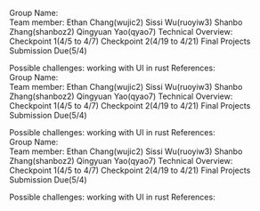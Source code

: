 Group Name:  
  Team member: Ethan Chang(wujic2) Sissi Wu(ruoyiw3) Shanbo Zhang(shanboz2) Qingyuan Yao(qyao7) 
  Technical Overview:  
  Checkpoint 1(4/5 to 4/7) 
  Checkpoint 2(4/19 to 4/21) 
  Final Projects Submission Due(5/4) 
  
   Possible challenges: working with UI in rust 
  References:  
Group Name:  
  Team member: Ethan Chang(wujic2) Sissi Wu(ruoyiw3) Shanbo Zhang(shanboz2) Qingyuan Yao(qyao7) 
  Technical Overview:  
  Checkpoint 1(4/5 to 4/7) 
  Checkpoint 2(4/19 to 4/21) 
  Final Projects Submission Due(5/4) 
  
   Possible challenges: working with UI in rust 
  References:  
Group Name:  
  Team member: Ethan Chang(wujic2) Sissi Wu(ruoyiw3) Shanbo Zhang(shanboz2) Qingyuan Yao(qyao7) 
  Technical Overview:  
  Checkpoint 1(4/5 to 4/7) 
  Checkpoint 2(4/19 to 4/21) 
  Final Projects Submission Due(5/4) 
  
   Possible challenges: working with UI in rust 
  References:  
